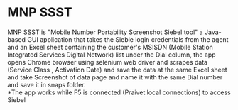 # MNP SSST
MNP SSST is "Mobile Number Portability Screenshot Siebel tool" a Java-based GUI application that takes the Sieble login credentials from the agent and an Excel sheet containing the customer's MSISDN (Mobile Station Integrated Services Digital Network) list under the Dial column, the app opens Chrome browser using selenium web driver and scrapes data (Service Class , Activation Date) and save the data at the same Excel sheet and take Screenshot of data page and name it with the same Dial number and save it in snaps folder.  
*The app works while F5 is connected (Praivet local connections) to access Siebel
